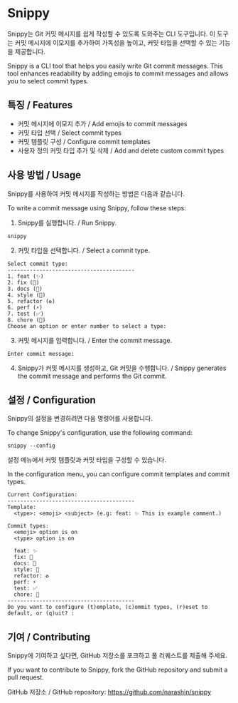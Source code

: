 # Snippy

Snippy는 Git 커밋 메시지를 쉽게 작성할 수 있도록 도와주는 CLI 도구입니다. 이 도구는 커밋 메시지에 이모지를 추가하여 가독성을 높이고, 커밋 타입을 선택할 수 있는 기능을 제공합니다.

Snippy is a CLI tool that helps you easily write Git commit messages. This tool enhances readability by adding emojis to commit messages and allows you to select commit types.

## 특징 / Features

- 커밋 메시지에 이모지 추가 / Add emojis to commit messages
- 커밋 타입 선택 / Select commit types
- 커밋 템플릿 구성 / Configure commit templates
- 사용자 정의 커밋 타입 추가 및 삭제 / Add and delete custom commit types

## 사용 방법 / Usage

Snippy를 사용하여 커밋 메시지를 작성하는 방법은 다음과 같습니다.

To write a commit message using Snippy, follow these steps:

1. Snippy를 실행합니다. / Run Snippy. 

```
snippy
```

2. 커밋 타입을 선택합니다. / Select a commit type.
```
Select commit type:
----------------------------------------
1. feat (✨)
2. fix (🐛)
3. docs (📝)
4. style (💄)
5. refactor (♻️)
6. perf (⚡)
7. test (✅)
8. chore (🔧)
Choose an option or enter number to select a type:
```

3. 커밋 메시지를 입력합니다. / Enter the commit message.

```
Enter commit message:
```

4. Snippy가 커밋 메시지를 생성하고, Git 커밋을 수행합니다. / Snippy generates the commit message and performs the Git commit.

## 설정 / Configuration
Snippy의 설정을 변경하려면 다음 명령어를 사용합니다.

To change Snippy's configuration, use the following command:

```
snippy --config
```

설정 메뉴에서 커밋 템플릿과 커밋 타입을 구성할 수 있습니다.

In the configuration menu, you can configure commit templates and commit types.

```
Current Configuration:
----------------------------------------
Template:
  <type>: <emoji> <subject> (e.g: feat: ✨ This is example comment.)

Commit types:
  <emoji> option is on
  <type> option is on

  feat: ✨
  fix: 🐛
  docs: 📝
  style: 💄
  refactor: ♻️
  perf: ⚡
  test: ✅
  chore: 🔧
----------------------------------------
Do you want to configure (t)emplate, (c)ommit types, (r)eset to default, or (q)uit? : 
```


## 기여 / Contributing
Snippy에 기여하고 싶다면, GitHub 저장소를 포크하고 풀 리퀘스트를 제출해 주세요. 

If you want to contribute to Snippy, fork the GitHub repository and submit a pull request.

GitHub 저장소 / GitHub repository: https://github.com/narashin/snippy